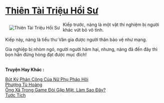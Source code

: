 <a href="https://utruyen.com/thien-tai-trieu-hoi-su/17460/" title="Thiên Tài Triệu Hồi Sư"><h1>Thiên Tài Triệu Hồi Sư</h1></a><div style="display:table"><img align="right" style="float: left; padding: 10px;" src="https://utruyen.com/images/story/200x260/thien-tai-trieu-hoi-su.jpg" alt="Thiên Tài Triệu Hồi Sư">Kiếp trước, nàng là một vật thí nghiệm bị người khác vứt bỏ vô tình.<p></p>Kiếp này, nàng là tiểu thư Vân gia được người thân bảo vệ như mạng.<p></p>Gia nghiệp bị nhòm ngó, người người hãm hại, nhưng, nàng đã đến đây thì bọn hắn đừng hòng đạt được mục đích!</div><p><br><b>Truyện Hay Khác :</b></p><a href="https://utruyen.com/but-ky-phan-cong-cua-nu-phu-phao-hoi/16583/" alt="Bút Ký Phản Công Của Nữ Phụ Pháo Hôi">Bút Ký Phản Công Của Nữ Phụ Pháo Hôi</a><br/><a href="https://github.com/quanluxury/truyenhot/tree/master/truyenhay/458/" alt="Phượng Tù Hoàng">Phượng Tù Hoàng</a><br/><a href="https://dammyh.wordpress.com/2019/11/07/ong-xa-trong-game-doi-gap-mat-lam-sao-day/" alt="Ông Xã Trong Game Đòi Gặp Mặt, Làm Sao Đây?">Ông Xã Trong Game Đòi Gặp Mặt, Làm Sao Đây?</a><br/><a href="https://github.com/quanluxury/truyenhot/tree/master/truyenhay/9751/" alt="Tước Tích">Tước Tích</a><br/>